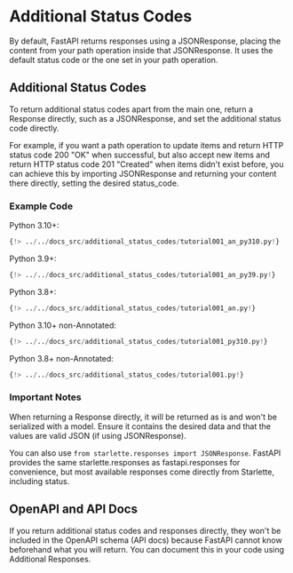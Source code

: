 # Additional Status Codes

By default, FastAPI returns responses using a JSONResponse, placing the content from your path operation inside that JSONResponse. It uses the default status code or the one set in your path operation.

## Additional Status Codes

To return additional status codes apart from the main one, return a Response directly, such as a JSONResponse, and set the additional status code directly.

For example, if you want a path operation to update items and return HTTP status code 200 "OK" when successful, but also accept new items and return HTTP status code 201 "Created" when items didn't exist before, you can achieve this by importing JSONResponse and returning your content there directly, setting the desired status_code.

### Example Code

Python 3.10+:
```Python
{!> ../../docs_src/additional_status_codes/tutorial001_an_py310.py!}
```

Python 3.9+:
```Python
{!> ../../docs_src/additional_status_codes/tutorial001_an_py39.py!}
```

Python 3.8+:
```Python
{!> ../../docs_src/additional_status_codes/tutorial001_an.py!}
```

Python 3.10+ non-Annotated:
```Python
{!> ../../docs_src/additional_status_codes/tutorial001_py310.py!}
```

Python 3.8+ non-Annotated:
```Python
{!> ../../docs_src/additional_status_codes/tutorial001.py!}
```

### Important Notes

When returning a Response directly, it will be returned as is and won't be serialized with a model. Ensure it contains the desired data and that the values are valid JSON (if using JSONResponse).

You can also use `from starlette.responses import JSONResponse`. FastAPI provides the same starlette.responses as fastapi.responses for convenience, but most available responses come directly from Starlette, including status.

## OpenAPI and API Docs

If you return additional status codes and responses directly, they won't be included in the OpenAPI schema (API docs) because FastAPI cannot know beforehand what you will return. You can document this in your code using Additional Responses.
